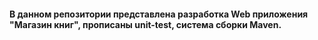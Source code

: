#### В данном репозитории представлена разработка Web приложения "Магазин книг", прописаны unit-test, система сборки Maven.
